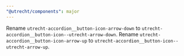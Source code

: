 ```yaml
---
"@utrecht/components": major
---
```


Rename `utrecht-accordion__button-icon-arrow-down` to `utrecht-accordion__button-icon--utrecht-arrow-down`.
Rename `utrecht-accordion__button-icon-arrow-up` to `utrecht-accordion__button-icon--utrecht-arrow-up`.
